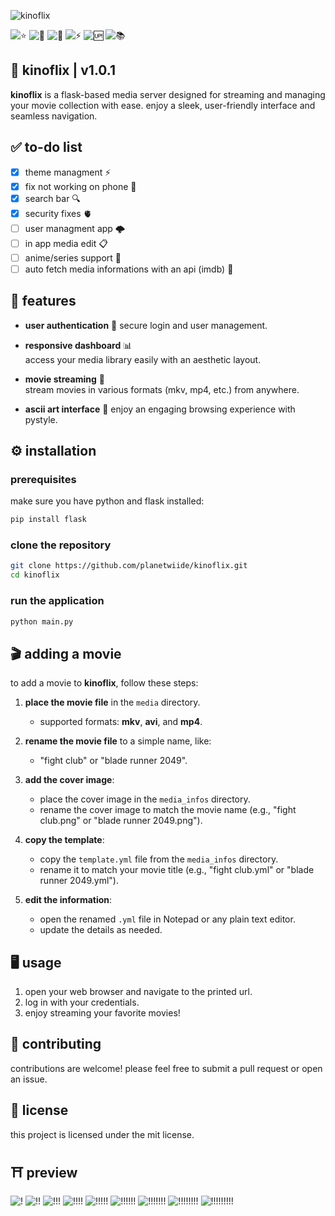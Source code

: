 ![kinoflix](https://github.com/user-attachments/assets/ced26b08-d517-4aa6-9a61-ce7622075cca)

![⭐](https://img.shields.io/github/stars/planetwiide/kinoflix?style=social)
![🍴](https://img.shields.io/github/forks/planetwiide/kinoflix?style=social)
![🐞](https://img.shields.io/github/issues/planetwiide/kinoflix)
![⚡](https://img.shields.io/github/commit-activity/m/planetwiide/kinoflix)
![🆙](https://img.shields.io/github/last-commit/planetwiide/kinoflix)
![📚](https://img.shields.io/github/license/planetwiide/kinoflix)

## 🏯 kinoflix | v1.0.1

**kinoflix** is a flask-based media server designed for streaming and managing your movie collection with ease. enjoy a sleek, user-friendly interface and seamless navigation.



## ✅ to-do list 

- [x] theme managment ⚡
- [x] fix not working on phone 🍃
- [x] search bar 🔍
- [x] security fixes 🫀
- [ ] user managment app 🌩️
- [ ] in app media edit 📋
- [ ] anime/series support 🏯
- [ ] auto fetch media informations with an api (imdb) 🎀

## 🚀 features 

- **user authentication** 🪪
  secure login and user management.

- **responsive dashboard** 📊  
  access your media library easily with an aesthetic layout.

- **movie streaming** 🎥  
  stream movies in various formats (mkv, mp4, etc.) from anywhere.

- **ascii art interface** 🖤
  enjoy an engaging browsing experience with pystyle.

## ⚙️ installation 

### prerequisites

make sure you have python and flask installed:

```bash
pip install flask
```

### clone the repository

```bash
git clone https://github.com/planetwiide/kinoflix.git
cd kinoflix
```

### run the application

```bash
python main.py
```

## 🎬 adding a movie 

to add a movie to **kinoflix**, follow these steps:

1. **place the movie file** in the `media` directory.
   - supported formats: **mkv**, **avi**, and **mp4**.

2. **rename the movie file** to a simple name, like:
   - "fight club" or "blade runner 2049".

3. **add the cover image**:
   - place the cover image in the `media_infos` directory.
   - rename the cover image to match the movie name (e.g., "fight club.png" or "blade runner 2049.png").

4. **copy the template**:
   - copy the `template.yml` file from the `media_infos` directory.
   - rename it to match your movie title (e.g., "fight club.yml" or "blade runner 2049.yml").

5. **edit the information**:
   - open the renamed `.yml` file in Notepad or any plain text editor.
   - update the details as needed.

## 🖥️ usage 

1. open your web browser and navigate to the printed url.
2. log in with your credentials.
3. enjoy streaming your favorite movies!

## 🤝 contributing 

contributions are welcome! please feel free to submit a pull request or open an issue.

## 📄 license 

this project is licensed under the mit license.

## ⛩️ preview
![!](https://media.discordapp.net/attachments/1289976840563195944/1289976901976457226/image.png?ex=66fac81c&is=66f9769c&hm=88a07e38d3ee0ed98bf04bef211c84669bffbc7fa060762e95142368be8341cd&=&format=webp&quality=lossless&width=1023&height=665)
![!!](https://media.discordapp.net/attachments/1289976840563195944/1289977010193567864/image.png?ex=66fac835&is=66f976b5&hm=bbd5702bf59c64a43644c1345611cb7f6ee8a40c85d7df218c9275502ad7f458&=&format=webp&quality=lossless&width=1034&height=665)
![!!!](https://media.discordapp.net/attachments/1289976840563195944/1289977121762185268/image.png?ex=66fac850&is=66f976d0&hm=d85a3e8479865e743f4fcbc241aab51ee943f7c6ee4225e7e7477332c5415f18&=&format=webp&quality=lossless&width=1027&height=665)
![!!!!](https://media.discordapp.net/attachments/1289976840563195944/1289977366566670468/image.png?ex=66fac88a&is=66f9770a&hm=cd024b921abe560b808007cc80ee53dd8f00d2e7dcdf2defec4ea5777971e8a3&=&format=webp&quality=lossless&width=1002&height=665)
![!!!!!](https://media.discordapp.net/attachments/1289976840563195944/1289977366927507559/image.png?ex=66fac88a&is=66f9770a&hm=a4edf06eae497779a0c331b2e0b461fcda5f7e63b75d9d6138c15e900655926d&=&format=webp&quality=lossless&width=998&height=665)
![!!!!!!](https://media.discordapp.net/attachments/1289976840563195944/1289977763087912992/image.png?ex=66fac8e9&is=66f97769&hm=38a4196682d9a8f6141d77b8d6066466b3aaa02907da86b67f7e7ea9ab781e16&=&format=webp&quality=lossless&width=998&height=665)
![!!!!!!!](https://media.discordapp.net/attachments/1289976840563195944/1289977763410739296/image.png?ex=66fac8e9&is=66f97769&hm=aadce1fb6d1f82cc116aa80bb1af941a211bb87636cc736506a2910fd57deb82&=&format=webp&quality=lossless&width=998&height=665)
![!!!!!!!!](https://media.discordapp.net/attachments/1289976840563195944/1289979912987480115/image.png?ex=66facae9&is=66f97969&hm=88285d9138cef7b4b8a1d49c1d8b1e3342ea49ea3c9047ff85ebf220e4527faa&=&format=webp&quality=lossless&width=998&height=665)
![!!!!!!!!!](https://media.discordapp.net/attachments/1289976840563195944/1289979913394458634/image.png?ex=66facaea&is=66f9796a&hm=ac065ad16f9a439c4db6f46a69890b1bef39154b892089c65285a9489d888f7e&=&format=webp&quality=lossless&width=998&height=665)
